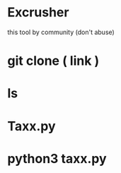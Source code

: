 # Excrusher
this tool by community (don't abuse)

# git clone ( link )
# ls
# Taxx.py
# python3 taxx.py
